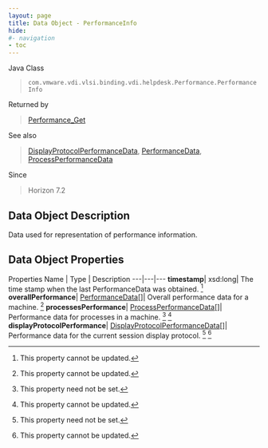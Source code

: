 ```yaml
---
layout: page
title: Data Object - PerformanceInfo
hide:
#- navigation
- toc
---
```






Java Class
> `com.vmware.vdi.vlsi.binding.vdi.helpdesk.Performance.PerformanceInfo`

Returned by
> [Performance_Get](vdi.helpdesk.Performance.md#get)

See also
> [DisplayProtocolPerformanceData](vdi.helpdesk.Performance.DisplayProtocolPerformanceData.md), [PerformanceData](vdi.helpdesk.Performance.PerformanceData.md), [ProcessPerformanceData](vdi.helpdesk.Performance.ProcessPerformanceData.md)

Since
> Horizon 7.2


## Data Object Description

Data used for representation of performance information.

## Data Object Properties
Properties
Name |  Type |  Description
---|---|---
**timestamp**|  xsd:long|  The time stamp when the last PerformanceData was obtained. [^2]
**overallPerformance**| [PerformanceData[]](vdi.helpdesk.Performance.PerformanceData.md)|  Overall performance data for a machine. [^2]
**processesPerformance**| [ProcessPerformanceData[]](vdi.helpdesk.Performance.ProcessPerformanceData.md)|  Performance data for processes in a machine. [^1] [^2]
**displayProtocolPerformance**| [DisplayProtocolPerformanceData[]](vdi.helpdesk.Performance.DisplayProtocolPerformanceData.md)|  Performance data for the current session display protocol. [^1] [^2]
 


 


[^1]: This property need not be set.
[^2]: This property cannot be updated.